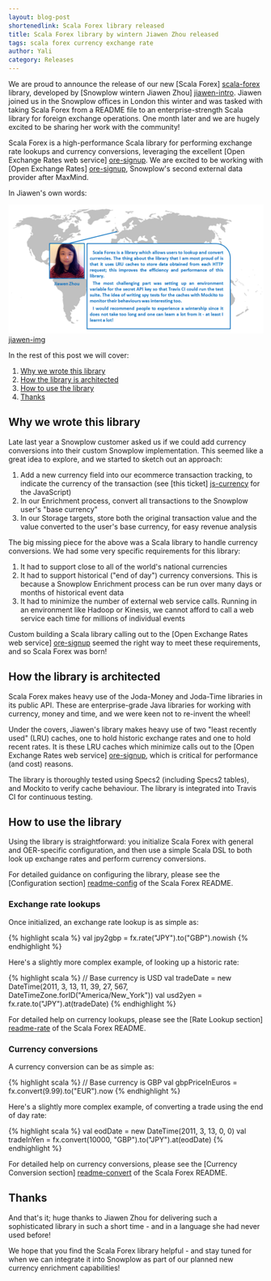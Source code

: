 ```yaml
---
layout: blog-post
shortenedlink: Scala Forex library released
title: Scala Forex library by wintern Jiawen Zhou released
tags: scala forex currency exchange rate
author: Yali
category: Releases
---
```


We are proud to announce the release of our new [Scala Forex] [scala-forex] library, developed by [Snowplow wintern Jiawen Zhou] [jiawen-intro]. Jiawen joined us in the Snowplow offices in London this winter and was tasked with taking Scala Forex from a README file to an enterprise-strength Scala library for foreign exchange operations. One month later and we are hugely excited to be sharing her work with the community!

Scala Forex is a high-performance Scala library for performing exchange rate lookups and currency conversions, leveraging the excellent [Open Exchange Rates web service] [ore-signup]. We are excited to be working with [Open Exchange Rates] [ore-signup], Snowplow's second external data provider after MaxMind.

In Jiawen's own words:

![jiawen-img] [jiawen-img]

In the rest of this post we will cover:

1. [Why we wrote this library](/blog/2014/01/17/scala-forex-library-released/#rationale)
2. [How the library is architected](/blog/2014/01/17/scala-forex-library-released/#architecture)
3. [How to use the library](/blog/2014/01/17/scala-forex-library-released/#usage)
4. [Thanks](/blog/2014/01/17/scala-forex-library-released/#thanks)

<!--more-->

<h2><a name="rationale">Why we wrote this library</a></h2>

Late last year a Snowplow customer asked us if we could add currency conversions into their custom Snowplow implementation. This seemed like a great idea to explore, and we started to sketch out an approach:

1. Add a new currency field into our ecommerce transaction tracking, to indicate the currency of the transaction (see [this ticket] [js-currency] for the JavaScript)
2. In our Enrichment process, convert all transactions to the Snowplow user's "base currency"
3. In our Storage targets, store both the original transaction value and the value converted to the user's base currency, for easy revenue analysis

The big missing piece for the above was a Scala library to handle currency conversions. We had some very specific requirements for this library:

1. It had to support close to all of the world's national currencies
2. It had to support historical ("end of day") currency conversions. This is because a Snowplow Enrichment process can be run over many days or months of historical event data
3. It had to minimize the number of external web service calls. Running in an environment like Hadoop or Kinesis, we cannot afford to call a web service each time for millions of individual events

Custom building a Scala library calling out to the [Open Exchange Rates web service] [ore-signup] seemed the right way to meet these requirements, and so Scala Forex was born!

<h2><a name="architecture">How the library is architected</a></h2>

Scala Forex makes heavy use of the Joda-Money and Joda-Time libraries in its public API. These are enterprise-grade Java libraries for working with currency, money and time, and we were keen not to re-invent the wheel!

Under the covers, Jiawen's library makes heavy use of two "least recently used" (LRU) caches, one to hold historic exchange rates and one to hold recent rates. It is these LRU caches which minimize calls out to the [Open Exchange Rates web service] [ore-signup], which is critical for performance (and cost) reasons.

The library is thoroughly tested using Specs2 (including Specs2 tables), and Mockito to verify cache behaviour. The library is integrated into Travis CI for continuous testing.

<h2><a name="usage">How to use the library</a></h2>

Using the library is straightforward: you initialize Scala Forex with general and OER-specific configuration, and then use a simple Scala DSL to both look up exchange rates and perform currency conversions.

For detailed guidance on configuring the library, please see the [Configuration section] [readme-config] of the Scala Forex README.

<h3>Exchange rate lookups</h3>

Once initialized, an exchange rate lookup is as simple as:

{% highlight scala %}
val jpy2gbp = fx.rate("JPY").to("GBP").nowish
{% endhighlight %}

Here's a slightly more complex example, of looking up a historic rate:

{% highlight scala %}
// Base currency is USD
val tradeDate = new DateTime(2011, 3, 13, 11, 39, 27, 567, DateTimeZone.forID("America/New_York"))
val usd2yen = fx.rate.to("JPY").at(tradeDate)
{% endhighlight %}

For detailed help on currency lookups, please see the [Rate Lookup section] [readme-rate] of the Scala Forex README.

<h3>Currency conversions</h3>

A currency conversion can be as simple as:

{% highlight scala %}
// Base currency is GBP
val gbpPriceInEuros = fx.convert(9.99).to("EUR").now
{% endhighlight %}

Here's a slightly more complex example, of converting a trade using the end of day rate:

{% highlight scala %}
val eodDate = new DateTime(2011, 3, 13, 0, 0)
val tradeInYen = fx.convert(10000, "GBP").to("JPY").at(eodDate)
{% endhighlight %}

For detailed help on currency conversions, please see the [Currency Conversion section] [readme-convert] of the Scala Forex README.

<h2><a name="thanks">Thanks</a></h2>

And that's it; huge thanks to Jiawen Zhou for delivering such a sophisticated library in such a short time - and in a language she had never used before!

We hope that you find the Scala Forex library helpful - and stay tuned for when we can integrate it into Snowplow as part of our planned new currency enrichment capabilities!

[scala-forex]: https://github.com/snowplow/scala-forex
[ore-signup]: https://openexchangerates.org/signup?r=snowplow

[jiawen-intro]: /blog/2013/12/20/introducing-our-snowplow-winterns/
[jiawen-img]: /static/img/blog/2014/01/jiawen-scala-forex.png

[js-currency]: https://github.com/snowplow/snowplow-javascript-tracker/issues/34

[readme-config]: https://github.com/snowplow/scala-forex#22-configuration
[readme-rate]: https://github.com/snowplow/scala-forex#31-rate-lookup
[readme-convert]: https://github.com/snowplow/scala-forex#32-currency-conversion
